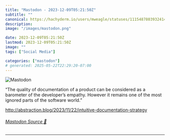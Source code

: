 ```yaml
---
title: "Mastodon - 2023-12-09T05:21:50Z"
subtitle: ""
canonical: https://hachyderm.io/users/mweagle/statuses/111548780393241498
description:
image: "/images/mastodon.png"

date: 2023-12-09T05:21:50Z
lastmod: 2023-12-09T05:21:50Z
image: ""
tags: ["Social Media"]

categories: ["mastodon"]
# generated: 2025-05-22T22:29:20-07:00
---
```

![Mastodon](/images/mastodon.png)

<p>“The quality of documentation of a product can be considered as a barometer of the developer’s empathy. However it remains one of the most ignored parts of the software world.”</p><p><a href="http://abstraction.blog/2023/11/22/intuitive-documentation-strategy" target="_blank" rel="nofollow noopener noreferrer" translate="no"><span class="invisible">http://</span><span class="ellipsis">abstraction.blog/2023/11/22/in</span><span class="invisible">tuitive-documentation-strategy</span></a></p>


###### [Mastodon Source 🐘](https://hachyderm.io/@mweagle/111548780393241498)

___
